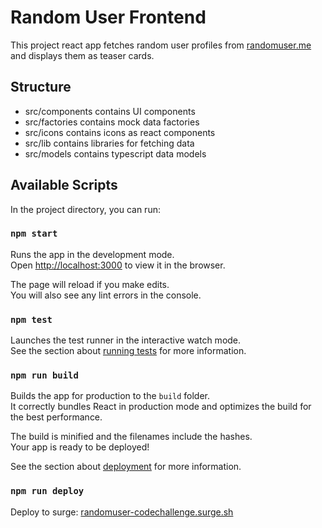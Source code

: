 # Random User Frontend

This project react app fetches random user profiles from [randomuser.me](https://randomuser.me/documentation) and displays them as teaser cards.

## Structure
- src/components contains UI components
- src/factories contains mock data factories
- src/icons contains icons as react components
- src/lib contains libraries for fetching data
- src/models contains typescript data models

## Available Scripts

In the project directory, you can run:

### `npm start`

Runs the app in the development mode.\
Open [http://localhost:3000](http://localhost:3000) to view it in the browser.

The page will reload if you make edits.\
You will also see any lint errors in the console.

### `npm test`

Launches the test runner in the interactive watch mode.\
See the section about [running tests](https://facebook.github.io/create-react-app/docs/running-tests) for more information.

### `npm run build`

Builds the app for production to the `build` folder.\
It correctly bundles React in production mode and optimizes the build for the best performance.

The build is minified and the filenames include the hashes.\
Your app is ready to be deployed!

See the section about [deployment](https://facebook.github.io/create-react-app/docs/deployment) for more information.

### `npm run deploy`

Deploy to surge: [randomuser-codechallenge.surge.sh](https://randomuser-codechallenge.surge.sh/)
